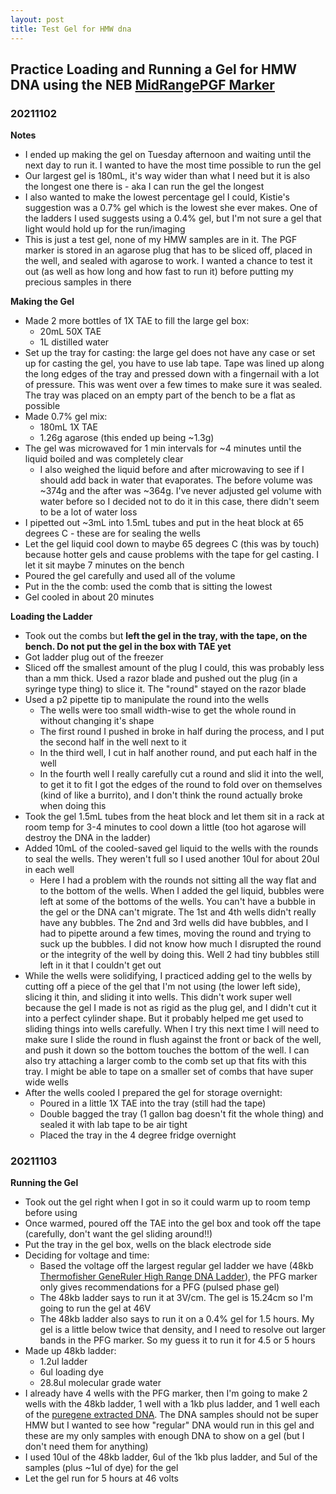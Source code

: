```yaml
---
layout: post
title: Test Gel for HMW dna
---
```


## Practice Loading and Running a Gel for HMW DNA using the NEB [MidRangePGF Marker](https://www.neb.com/products/n0342-midrange-pfg-marker#Product%20Information)

### 20211102

**Notes**
- I ended up making the gel on Tuesday afternoon and waiting until the next day to run it. I wanted to have the most time possible to run the gel
- Our largest gel is 180mL, it's way wider than what I need but it is also the longest one there is - aka I can run the gel the longest
- I also wanted to make the lowest percentage gel I could, Kistie's suggestion was a 0.7% gel which is the lowest she ever makes. One of the ladders I used suggests using a 0.4% gel, but I'm not sure a gel that light would hold up for the run/imaging
- This is just a test gel, none of my HMW samples are in it. The PGF marker is stored in an agarose plug that has to be sliced off, placed in the well, and sealed with agarose to work. I wanted a chance to test it out (as well as how long and how fast to run it) before putting my precious samples in there


**Making the Gel**
- Made 2 more bottles of 1X TAE to fill the large gel box:
  - 20mL 50X TAE
  - 1L distilled water
- Set up the tray for casting: the large gel does not have any case or set up for casting the gel, you have to use lab tape. Tape was lined up along the long edges of the tray and pressed down with a fingernail with a lot of pressure. This was went over a few times to make sure it was sealed. The tray was placed on an empty part of the bench to be a flat as possible
- Made 0.7% gel mix:
  - 180mL 1X TAE
  - 1.26g agarose (this ended up being ~1.3g)
- The gel was microwaved for 1 min intervals for ~4 minutes until the liquid boiled and was completely clear
  - I also weighed the liquid before and after microwaving to see if I should add back in water that evaporates. The before volume was ~374g and the after was ~364g. I've never adjusted gel volume with water before so I decided not to do it in this case, there didn't seem to be a lot of water loss
- I pipetted out ~3mL into 1.5mL tubes and put in the heat block at 65 degrees C - these are for sealing the wells
- Let the gel liquid cool down to maybe 65 degrees C (this was by touch) because hotter gels and cause problems with the tape for gel casting. I let it sit maybe 7 minutes on the bench
- Poured the gel carefully and used all of the volume
- Put in the the comb: used the comb that is sitting the lowest
- Gel cooled in about 20 minutes

**Loading the Ladder**
- Took out the combs but **left the gel in the tray, with the tape, on the bench. Do not put the gel in the box with TAE yet**
- Got ladder plug out of the freezer
- Sliced off the smallest amount of the plug I could, this was probably less than a mm thick. Used a razor blade and pushed out the plug (in a syringe type thing) to slice it. The "round" stayed on the razor blade
- Used a p2 pipette tip to manipulate the round into the wells
  - The wells were too small width-wise to get the whole round in without changing it's shape
  - The first round I pushed in broke in half during the process, and I put the second half in the well next to it
  - In the third well, I cut in half another round, and put each half in the well
  - In the fourth well I really carefully cut a round and slid it into the well, to get it to fit I got the edges of the round to fold over on themselves (kind of like a burrito), and I don't think the round actually broke when doing this
- Took the gel 1.5mL tubes from the heat block and let them sit in a rack at room temp for 3-4 minutes to cool down a little (too hot agarose will destroy the DNA in the ladder)
- Added 10mL of the cooled-saved gel liquid to the wells with the rounds to seal the wells. They weren't full so I used another 10ul for about 20ul in each well
  - Here I had a problem with the rounds not sitting all the way flat and to the bottom of the wells. When I added the gel liquid, bubbles were left at some of the bottoms of the wells. You can't have a bubble in the gel or the DNA can't migrate. The 1st and 4th wells didn't really have any bubbles. The 2nd and 3rd wells did have bubbles, and I had to pipette around a few times, moving the round and trying to suck up the bubbles. I did not know how much I disrupted the round or the integrity of the well by doing this. Well 2 had tiny bubbles still left in it that I couldn't get out
- While the wells were solidifying, I practiced adding gel to the wells by cutting off a piece of the gel that I'm not using (the lower left side), slicing it thin, and sliding it into wells. This didn't work super well because the gel I made is not as rigid as the plug gel, and I didn't cut it into a perfect cylinder shape. But it probably helped me get used to sliding things into wells carefully. When I try this next time I will need to make sure I slide the round in flush against the front or back of the well, and push it down so the bottom touches the bottom of the well. I can also try attaching a larger comb to the comb set up that fits with this tray. I might be able to tape on a smaller set of combs that have super wide wells
- After the wells cooled I prepared the gel for storage overnight:
  - Poured in a little 1X TAE into the tray (still had the tape)
  - Double bagged the tray (1 gallon bag doesn't fit the whole thing) and sealed it with lab tape to be air tight
  - Placed the tray in the 4 degree fridge overnight

### 20211103

**Running the Gel**
- Took out the gel right when I got in so it could warm up to room temp before using
- Once warmed, poured off the TAE into the gel box and took off the tape (carefully, don't want the gel sliding around!!)
- Put the tray in the gel box, wells on the black electrode side
- Deciding for voltage and time:
  - Based the voltage off the largest regular gel ladder we have (48kb [Thermofisher GeneRuler High Range DNA Ladder](https://www.thermofisher.com/order/catalog/product/SM1352?SID=srch-srp-SM1352)), the PFG marker only gives recommendations for a PFG (pulsed phase gel)
  - The 48kb ladder says to run it at 3V/cm. The gel is 15.24cm so I'm going to run the gel at 46V
  - The 48kb ladder also says to run it on a 0.4% gel for 1.5 hours. My gel is a little below twice that density, and I need to resolve out larger bands in the PFG marker. So my guess it to run it for 4.5 or 5 hours
- Made up 48kb ladder:
  - 1.2ul ladder
  - 6ul loading dye
  - 28.8ul molecular grade water
- I already have 4 wells with the PFG marker, then I'm going to make 2 wells with the 48kb ladder, 1 well with a 1kb plus ladder, and 1 well each of the [puregene extracted DNA](https://meschedl.github.io/Unckless-Lab-Notebook-Maggie/2021/10/25/puregene-ex-for-hmw.html). The DNA samples should not be super HMW but I wanted to see how "regular" DNA would run in this gel and these are my only samples with enough DNA to show on a gel (but I don't need them for anything)
- I used 10ul of the 48kb ladder, 6ul of the 1kb plus ladder, and 5ul of the samples (plus ~1ul of dye) for the gel
- Let the gel run for 5 hours at 46 volts  
